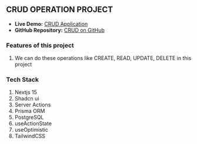 ## CRUD OPERATION PROJECT

- **Live Demo:** [CRUD Application](https://crud-with-server-actions.vercel.app)
- **GitHub Repository:** [CRUD on GitHub](https://github.com/vineetkatiyar/crud-with-server-actions)

### Features of this project
1. We can do these operations like CREATE, READ, UPDATE, DELETE in this project

### Tech Stack
1. Nextjs 15
2. Shadcn ui
3. Server Actions
4. Prisma ORM
5. PostgreSQL
6. useActionState
7. useOptimistic 
8. TailwindCSS

